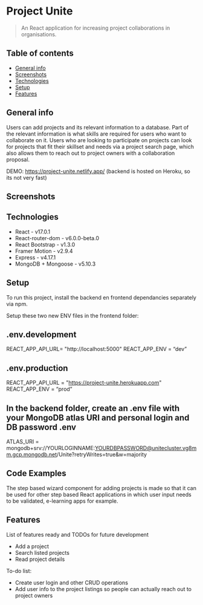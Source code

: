 # Project Unite
> An React application for increasing project collaborations in organisations.

## Table of contents
* [General info](#general-info)
* [Screenshots](#screenshots)
* [Technologies](#technologies)
* [Setup](#setup)
* [Features](#features)



## General info
Users can add projects and its relevant information to a database. Part of the relevant information is what skills are required for users who want to collaborate on it.
Users who are looking to participate on projects can look for projects that fit their skillset and needs via a project search page, which also allows them to reach out to project owners with a collaboration proposal.

DEMO: https://project-unite.netlify.app/ 
(backend is hosted on Heroku, so its not very fast)

## Screenshots


## Technologies
* React - v17.0.1
* React-router-dom - v6.0.0-beta.0
* React Bootstrap - v1.3.0
* Framer Motion - v2.9.4 
* Express - v4.17.1
* MongoDB + Mongoose - v5.10.3


## Setup
To run this project, install the backend en frontend dependancies separately via npm.

Setup these two new ENV files in the frontend folder:

.env.development
----
REACT_APP_API_URL= "http://localhost:5000"
REACT_APP_ENV = “dev”

.env.production
----
REACT_APP_API_URL = "https://project-unite.herokuapp.com"
REACT_APP_ENV = “prod”

In the backend folder, create an .env file with your MongoDB atlas URI and personal login and DB password
.env
----
ATLAS_URI = mongodb+srv://YOURLOGINNAME:YOURDBPASSWORD@unitecluster.vg8mm.gcp.mongodb.net/Unite?retryWrites=true&w=majority


## Code Examples
The step based wizard component for adding projects is made so that it can be used for other step based React applications in which user input needs to be validated, e-learning apps for example.

## Features
List of features ready and TODOs for future development
* Add a project
* Search listed projects
* Read project details

To-do list:
* Create user login and other CRUD operations
* Add user info to the project listings so people can actually reach out to project owners


